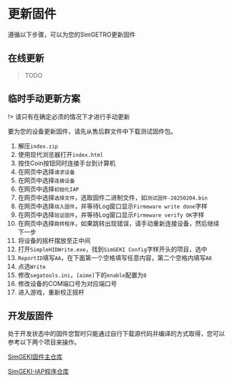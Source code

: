 # 更新固件

遵循以下步骤，可以为您的SimGETRO更新固件

## 在线更新

> TODO

## 临时手动更新方案

!> 请只有在确定必须的情况下才进行手动更新

要为您的设备更新固件，请先从售后群文件中下载测试固件包。

1. 解压`index.zip`
2. 使用现代浏览器打开`index.html`
3. 按住Coin按钮同时连接手台到计算机
4. 在网页中选择`请求设备`
5. 在网页中选择`连接设备`
6. 在网页中选择`初始化IAP`
7. 在网页中选择`选择文件`，选取固件二进制文件，如`测试固件-20250204.bin`
8. 在网页中选择`烧入固件`，并等待Log窗口显示`Firmeware write done`字样
9. 在网页中选择`验证固件`，并等待Log窗口显示`Firmeware verify OK`字样
10. 在网页中选择`跳转程序`，如果跳转出现错误，请手动重新连接设备，然后继续下一步
11. 将设备的摇杆摆放至正中间
12. 打开`SimpleHIDWrite.exe`，找到`SimGEKI Config`字样开头的项目，选中
13. `ReportID`填写`AA`，在下面第一个空格填写任意内容，第二个空格内填写`A0`
14. 点选`Write`
15. 修改`segatools.ini`，`[aime]`下的`enable`配置为`0`
16. 修改设备的COM端口号为对应端口号
17. 进入游戏，重新校正摇杆

## 开发版固件

处于开发状态中的固件您暂时只能通过自行下载源代码并编译的方式取得，您可以参考以下两个项目来操作。

[SimGEKI固件主仓库](https://github.com/SimDevices-Project/SimGEKI)

[SimGEKI-IAP程序仓库](https://github.com/SimDevices-Project/SimGEKI-IAP)